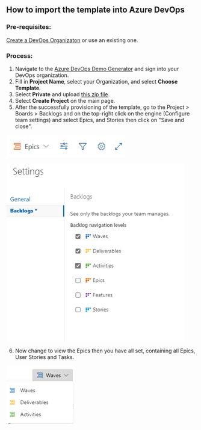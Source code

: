 ## How to import the template into Azure DevOps

### Pre-requisites:

[Create a DevOps Organizaton](https://docs.microsoft.com/en-us/azure/devops/organizations/accounts/create-organization?view=azure-devops#create-an-organization) or use an existing one. 

### Process:

1. Navigate to the [Azure DevOps Demo Generator](https://azuredevopsdemogenerator.azurewebsites.net/Account/Verify) and sign into your DevOps organization.
2. Fill in **Project Name**, select your Organization, and select **Choose Template**.
3. Select **Private** and upload [this zip file](/artifacts/iac-migration.zip).
4. Select **Create Project** on the main page. 
5. After the successfully provisioning of the template, go to the Project > Boards > Backlogs and on the top-right click on the engine (Configure team settings) and select Epics, and Stories then click on "Save and close".

![backlog-setting-0](/png/backlog-setting-0.png)


![backlog-setting-1](/png/backlog-setting-1.png)

6. Now change to view the Epics then you have all set, containing all Epics, User Stories and Tasks.

![backlog-setting-2](/png/backlog-setting-2.png)
